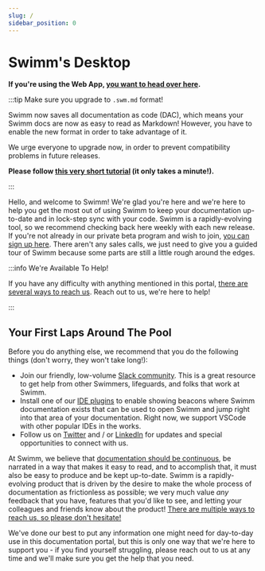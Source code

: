 ```yaml
---
slug: /
sidebar_position: 0
---
```


# Swimm's Desktop

**If you're using the Web App, [you want to head over here](/docs).**

:::tip Make sure you upgrade to `.swm.md` format!

Swimm now saves all documentation as code (DAC), which means your Swimm docs are now as
easy to read as Markdown! However, you have to enable the new format in order to take
advantage of it.

We urge everyone to upgrade now, in order to prevent compatibility problems in future releases.

**Please follow [this very short tutorial](tutorials/upgrading-swmd/) (it only takes a minute!).**

:::

Hello, and welcome to Swimm! We're glad you're here and we're here to help you get the most out of using Swimm to keep your documentation up-to-date and in lock-step sync with your code. Swimm is a rapidly-evolving tool, so we recommend checking back here weekly with each new release. If you're not already in our private beta program and wish to join, [you can sign up here](https://swimm.io/sign-beta). There aren't any sales calls, we just need to give you a guided tour of Swimm because some parts are still a little rough around the edges.

:::info We're Available To Help!

If you have any difficulty with anything mentioned in this portal, [there are several ways to reach us](getting-help/support/). Reach out to us, we're here to help!

:::

## Your First Laps Around The Pool

Before you do anything else, we recommend that you do the following things (don't worry, they won't take long!):

 - Join our friendly, low-volume [Slack community](https://swimm.io/slack). This is a great resource to get help from other Swimmers, lifeguards, and folks that work at Swimm.
 - Install one of our [IDE plugins](workflow/ide-plugins/) to enable showing beacons where Swimm documentation exists that can be used to open Swimm and jump right into that area of your documentation. Right now, we support VSCode with other popular IDEs in the works.
 - Follow us on [Twitter](https://twitter.com/swimm_io) and / or [LinkedIn](https://www.linkedin.com/company/swimm-io/) for updates and special opportunities to connect with us. 

At Swimm, we believe that [documentation should be continuous](https://www.infoq.com/articles/continuous-documentation/), be narrated in a way that makes it easy to read, and to accomplish that, it must also be easy to produce and be kept up-to-date. Swimm is a rapidly-evolving product that is driven by the desire to make the whole process of documentation as frictionless as possible; we very much value *any* feedback that you have, features that you'd like to see, and letting your colleagues and friends know about the product! [There are multiple ways to reach us, so please don't hesitate!](getting-help/support/)

We've done our best to put any information one might need for day-to-day use in this documentation portal, but this is only one way that we're here to support you - if you find yourself struggling, please reach out to us at any time and we'll make sure you get the help that you need.
